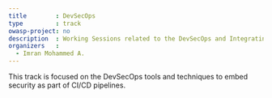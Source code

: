 ```yaml
---
title        : DevSecOps 
type         : track
owasp-project: no 
description  : Working Sessions related to the DevSecOps and Integrating Security in CI/CD pipelines. 
organizers   : 
  - Imran Mohammed A. 
---
```


This track is focused on the DevSecOps tools and techniques to embed security as part of CI/CD pipelines. 
